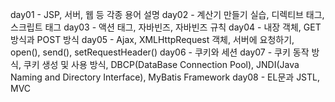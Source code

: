 day01 - JSP, 서버, 웹 등 각종 용어 설명
day02 - 계산기 만들기 실습, 디렉티브 태그, 스크립트 태그
day03 - 액션 태그, 자바빈즈, 자바빈즈 규칙
day04 - 내장 객체, GET 방식과 POST 방식
day05 - Ajax, XMLHttpRequest 객체, 서버에 요청하기, open(), send(), setRequestHeader()
day06 - 쿠키와 세션
day07 - 쿠키 동작 방식, 쿠키 생성 및 사용 방식, DBCP(DataBase Connection Pool), JNDI(Java Naming and Directory Interface), MyBatis Framework
day08 - EL문과 JSTL, MVC
